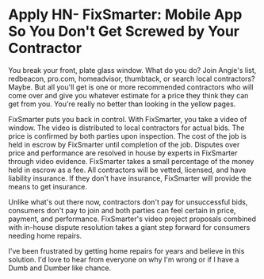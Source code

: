 # Apply HN- FixSmarter: Mobile App So You Don't Get Screwed by Your Contractor

You break your front, plate glass window.  What do you do?  Join Angie&#x27;s list, redbeacon, pro.com, homeadvisor, thumbtack, or search local contractors?  Maybe.  But all you&#x27;ll get is one or more recommended contractors who will come over and give you whatever estimate for a price they think they can get from you.  You&#x27;re really no better than looking in the yellow pages.<p>FixSmarter puts you back in control.  With FixSmarter, you take a video of window.  The video is distributed to local contractors for actual bids.  The price is confirmed by both parties upon inspection.  The cost of the job is held in escrow by FixSmarter until completion of the job.  Disputes over price and performance are resolved in house by experts in FixSmarter through video evidence.  FixSmarter takes a small percentage of the money held in escrow as a fee. All contractors will be vetted, licensed, and have liability insurance.  If they don&#x27;t have insurance, FixSmarter will provide the means to get insurance.<p>Unlike what&#x27;s out there now, contractors don&#x27;t pay for unsuccessful bids, consumers don&#x27;t pay to join and both parties can feel certain in price, payment, and performance. FixSmarter&#x27;s video project proposals combined with in-house dispute resolution takes a giant step forward for consumers needing home repairs.<p>I&#x27;ve been frustrated by getting home repairs for years and believe in this solution.  I&#x27;d love to hear from everyone on why I&#x27;m wrong or if I have a Dumb and Dumber like chance.
